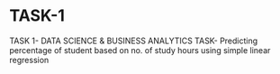 # TASK-1
TASK 1- DATA SCIENCE &amp; BUSINESS ANALYTICS
TASK- Predicting percentage of student based on no. of study hours using simple linear regression
